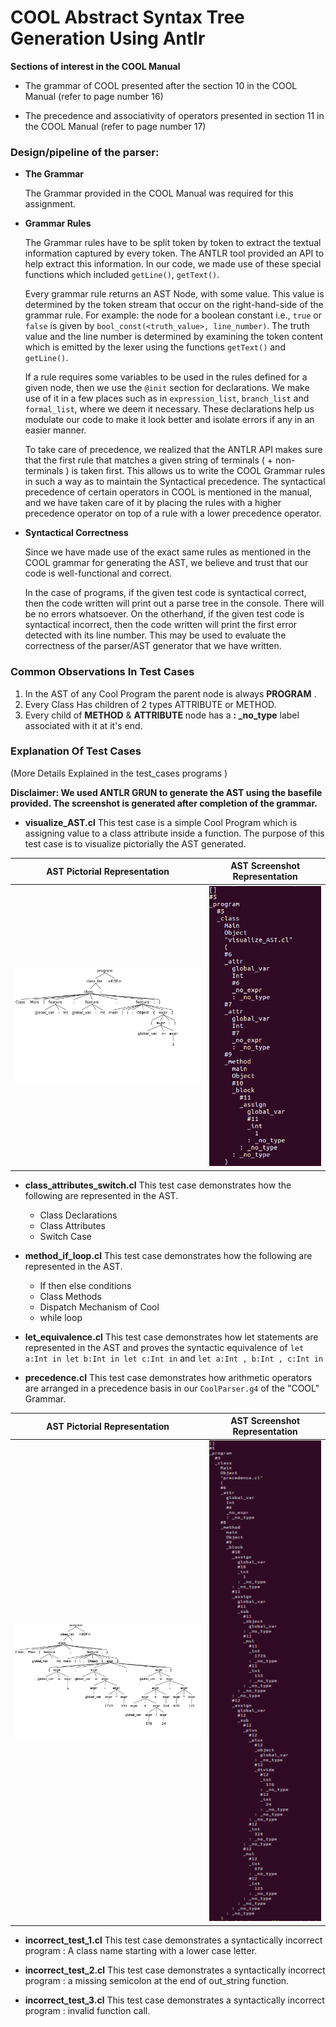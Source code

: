 # COOL Abstract Syntax Tree Generation Using Antlr #
**Sections of interest in the COOL Manual**

* The grammar of COOL presented after the section 10 in the COOL Manual (refer to page number 16)

* The precedence and associativity of operators presented in section 11 in the COOL Manual (refer to page number 17)

### Design/pipeline of the parser: ###
* __The Grammar__

	The Grammar provided in the COOL Manual was required for this assignment. 
	
* __Grammar Rules__

	The Grammar rules have to be split token by token to extract the textual information captured by every token. The ANTLR tool provided an API to help extract this information. In our code, we made use of these special functions which included `getLine()`, `getText()`. 
	
	Every grammar rule returns an AST Node, with some value. This value is determined by the token stream that occur on the right-hand-side of the grammar rule. For example: the node for a boolean constant i.e., `true` or `false` is given by `bool_const(<truth_value>, line_number)`. The truth value and the line number is determined by examining the token content which is emitted by the lexer using the functions `getText()` and `getLine()`. 
	
	If a rule requires some variables to be used in the rules defined for a given node, then we use the `@init` section for declarations. We make use of it in a few places such as in `expression_list`, `branch_list` and `formal_list`, where we deem it necessary. These declarations help us modulate our code to make it look better and isolate errors if any in an easier manner.
	
	To take care of precedence, we realized that the ANTLR API makes sure that the first rule that matches a given string of terminals ( + non-terminals ) is taken first. This allows us to write the COOL Grammar rules in such a way as to maintain the Syntactical precedence. The syntactical precedence of certain operators in COOL is mentioned in the manual, and we have taken care of it by placing the rules with a higher precedence operator on top of a rule with a lower precedence operator.
	
* __Syntactical Correctness__

	Since we have made use of the exact same rules as mentioned in the COOL grammar for generating the AST, we believe and trust that our code is well-functional and correct.
	
	In the case of programs, if the given test code is syntactical correct, then the code written will print out a parse tree in the console. There will be no errors whatsoever. On the otherhand, if the given test code is syntactical incorrect, then the code written will print the first error detected with its line number. This may be used to evaluate the correctness of the parser/AST generator that we have written.


### Common Observations In Test Cases
<ol><li> In the AST of any Cool Program the parent node is always <b>PROGRAM</b> . </li>
<li>Every Class Has children of 2 types  ATTRIBUTE or METHOD.</li>
<li> Every child of <b>METHOD</b> & <b>ATTRIBUTE</b> node has a <b>: _no_type</b> label associated with it at it's end.</li>
</ol>

### Explanation Of Test Cases
 (More Details Explained in the test_cases programs )
 
**Disclaimer: We used ANTLR GRUN to generate the AST using the basefile provided. The screenshot is generated after completion of the grammar.**


* __visualize_AST.cl__
 This test case is a simple Cool Program which is assigning value to a class attribute inside a function.
 The purpose of this test case is  to visualize pictorially the AST generated.<br>
  
 AST Pictorial Representation             |  AST Screenshot Representation
:-------------------------:|:-------------------------:
<img src="visualize-gui.png" alt="Visualize AST Image" style="width: 40em;"/>  |  <img src="visualize-tree.png" alt="Visualize AST Image" style="width: 20em;"/>

* __class_attributes_switch.cl__
This test case demonstrates how the following are represented in the AST.
	<ul><li>Class Declarations</li><li>Class Attributes</li><li>Switch Case</li></ul>


* __method_if_loop.cl__
This test case demonstrates how the following are represented in the AST.
	<ul><li>If then else conditions</li><li>Class Methods</li><li>Dispatch Mechanism of Cool</li><li>while loop</li></ul>
 
* __let_equivalence.cl__
This test case demonstrates how let statements  are represented in the AST and proves the syntactic equivalence of
`let a:Int in let b:Int in let c:Int in`
 and
`let a:Int , b:Int , c:Int in`

* __precedence.cl__
This test case demonstrates how arithmetic operators are arranged in a precedence basis in our `CoolParser.g4` of the "COOL" Grammar.

 AST Pictorial Representation             |  AST Screenshot Representation
:-------------------------:|:-------------------------:
<img src="precedence-gui.png" alt="Precedence AST Image" style="width: 40em;"/> | <img src="precedence-tree.png" alt="Precedence AST Image" style="width: 20em;"/>

* __incorrect_test_1.cl__
This test case demonstrates a syntactically incorrect program : A class name starting with a lower case letter.

* __incorrect_test_2.cl__
This test case demonstrates a syntactically incorrect program : a missing semicolon at the end of out_string function.

* __incorrect_test_3.cl__
This test case demonstrates a syntactically incorrect program : invalid function call.
